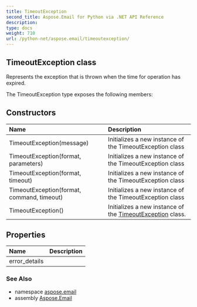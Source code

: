 ```yaml
---
title: TimeoutException
second_title: Aspose.Email for Python via .NET API Reference
description: 
type: docs
weight: 710
url: /python-net/aspose.email/timeoutexception/
---
```


## TimeoutException class

Represents the exception that is thrown when the time for operation has expired.

The TimeoutException type exposes the following members:
## Constructors
| Name | Description |
| :- | :- |
|TimeoutException(message)|Initializes a new instance of the TimeoutException class|
|TimeoutException(format, parameters)|Initializes a new instance of the TimeoutException class|
|TimeoutException(format, timeout)|Initializes a new instance of the TimeoutException class|
|TimeoutException(format, command, timeout)|Initializes a new instance of the TimeoutException class|
|TimeoutException()|Initializes a new instance of the [TimeoutException](/email/python-net/aspose.email/timeoutexception/) class.|
## Properties
| Name | Description |
| :- | :- |
|error_details|  |

### See Also

* namespace [aspose.email](/email/python-net/aspose.email/)
* assembly [Aspose.Email](/email/python-net/)

